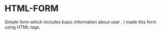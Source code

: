 # HTML-FORM
Simple form which includes basic information about user , I made this form using HTML tags.
